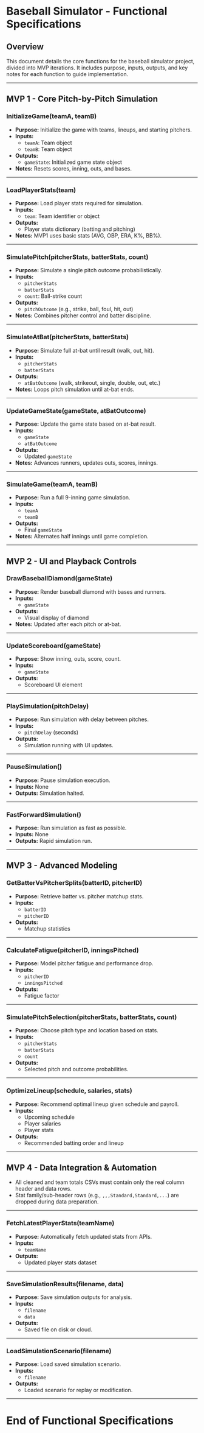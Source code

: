 # Baseball Simulator - Functional Specifications

## Overview

This document details the core functions for the baseball simulator project, divided into MVP iterations. It includes purpose, inputs, outputs, and key notes for each function to guide implementation.

---

## MVP 1 - Core Pitch-by-Pitch Simulation

### InitializeGame(teamA, teamB)

- **Purpose:** Initialize the game with teams, lineups, and starting pitchers.
- **Inputs:**  
  - `teamA`: Team object  
  - `teamB`: Team object
- **Outputs:**  
  - `gameState`: Initialized game state object
- **Notes:** Resets scores, inning, outs, and bases.

---

### LoadPlayerStats(team)

- **Purpose:** Load player stats required for simulation.
- **Inputs:**  
  - `team`: Team identifier or object
- **Outputs:**  
  - Player stats dictionary (batting and pitching)
- **Notes:** MVP1 uses basic stats (AVG, OBP, ERA, K%, BB%).

---

### SimulatePitch(pitcherStats, batterStats, count)

- **Purpose:** Simulate a single pitch outcome probabilistically.
- **Inputs:**  
  - `pitcherStats`  
  - `batterStats`  
  - `count`: Ball-strike count
- **Outputs:**  
  - `pitchOutcome` (e.g., strike, ball, foul, hit, out)
- **Notes:** Combines pitcher control and batter discipline.

---

### SimulateAtBat(pitcherStats, batterStats)

- **Purpose:** Simulate full at-bat until result (walk, out, hit).
- **Inputs:**  
  - `pitcherStats`  
  - `batterStats`
- **Outputs:**  
  - `atBatOutcome` (walk, strikeout, single, double, out, etc.)
- **Notes:** Loops pitch simulation until at-bat ends.

---

### UpdateGameState(gameState, atBatOutcome)

- **Purpose:** Update the game state based on at-bat result.
- **Inputs:**  
  - `gameState`  
  - `atBatOutcome`
- **Outputs:**  
  - Updated `gameState`
- **Notes:** Advances runners, updates outs, scores, innings.

---

### SimulateGame(teamA, teamB)

- **Purpose:** Run a full 9-inning game simulation.
- **Inputs:**  
  - `teamA`  
  - `teamB`
- **Outputs:**  
  - Final `gameState`
- **Notes:** Alternates half innings until game completion.

---

## MVP 2 - UI and Playback Controls

### DrawBaseballDiamond(gameState)

- **Purpose:** Render baseball diamond with bases and runners.
- **Inputs:**  
  - `gameState`
- **Outputs:**  
  - Visual display of diamond
- **Notes:** Updated after each pitch or at-bat.

---

### UpdateScoreboard(gameState)

- **Purpose:** Show inning, outs, score, count.
- **Inputs:**  
  - `gameState`
- **Outputs:**  
  - Scoreboard UI element

---

### PlaySimulation(pitchDelay)

- **Purpose:** Run simulation with delay between pitches.
- **Inputs:**  
  - `pitchDelay` (seconds)
- **Outputs:**  
  - Simulation running with UI updates.

---

### PauseSimulation()

- **Purpose:** Pause simulation execution.
- **Inputs:** None
- **Outputs:** Simulation halted.

---

### FastForwardSimulation()

- **Purpose:** Run simulation as fast as possible.
- **Inputs:** None
- **Outputs:** Rapid simulation run.

---

## MVP 3 - Advanced Modeling

### GetBatterVsPitcherSplits(batterID, pitcherID)

- **Purpose:** Retrieve batter vs. pitcher matchup stats.
- **Inputs:**  
  - `batterID`  
  - `pitcherID`
- **Outputs:**  
  - Matchup statistics

---

### CalculateFatigue(pitcherID, inningsPitched)

- **Purpose:** Model pitcher fatigue and performance drop.
- **Inputs:**  
  - `pitcherID`  
  - `inningsPitched`
- **Outputs:**  
  - Fatigue factor

---

### SimulatePitchSelection(pitcherStats, batterStats, count)

- **Purpose:** Choose pitch type and location based on stats.
- **Inputs:**  
  - `pitcherStats`  
  - `batterStats`  
  - `count`
- **Outputs:**  
  - Selected pitch and outcome probabilities.

---

### OptimizeLineup(schedule, salaries, stats)

- **Purpose:** Recommend optimal lineup given schedule and payroll.
- **Inputs:**  
  - Upcoming schedule  
  - Player salaries  
  - Player stats
- **Outputs:**  
  - Recommended batting order and lineup

---

## MVP 4 - Data Integration & Automation

- All cleaned and team totals CSVs must contain only the real column header and data rows.  
- Stat family/sub-header rows (e.g., `,,,Standard,Standard,...`) are dropped during data preparation.

---

### FetchLatestPlayerStats(teamName)

- **Purpose:** Automatically fetch updated stats from APIs.
- **Inputs:**  
  - `teamName`
- **Outputs:**  
  - Updated player stats dataset

---

### SaveSimulationResults(filename, data)

- **Purpose:** Save simulation outputs for analysis.
- **Inputs:**  
  - `filename`  
  - `data`
- **Outputs:**  
  - Saved file on disk or cloud.

---

### LoadSimulationScenario(filename)

- **Purpose:** Load saved simulation scenario.
- **Inputs:**  
  - `filename`
- **Outputs:**  
  - Loaded scenario for replay or modification.

---

# End of Functional Specifications
